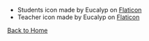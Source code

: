 - Students icon made by Eucalyp on [Flaticon]("https://www.flaticon.com/free-icons/students")
- Teacher icon made by Eucalyp on [Flaticon]("https://www.flaticon.com/free-icons/teaching")

[Back to Home](index.qmd)